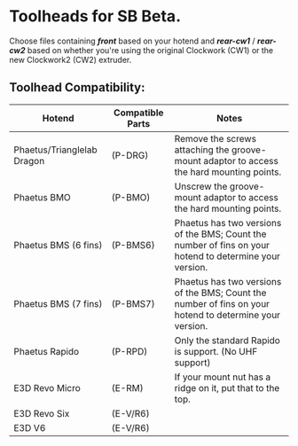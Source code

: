 # Toolheads for SB Beta.

Choose files containing ***front*** based on your hotend and ***rear-cw1*** / ***rear-cw2*** based on whether you're using the original Clockwork (CW1) or the new Clockwork2 (CW2) extruder.

## Toolhead Compatibility:


| Hotend                     | Compatible Parts | Notes                                                                                                   |
| ---------------------------- | ------------------ | --------------------------------------------------------------------------------------------------------- |
| Phaetus/Trianglelab Dragon | (P-DRG)          | Remove the screws attaching the groove-mount adaptor to access the hard mounting points.                |
| Phaetus BMO                | (P-BMO)          | Unscrew the groove-mount adaptor to access the hard mounting points.                                    |
| Phaetus BMS (6 fins)       | (P-BMS6)         | Phaetus has two versions of the BMS; Count the number of fins on your hotend to determine your version. |
| Phaetus BMS (7 fins)       | (P-BMS7)         | Phaetus has two versions of the BMS; Count the number of fins on your hotend to determine your version. |
| Phaetus Rapido             | (P-RPD)          | Only the standard Rapido is support.  (No UHF support)                                                   |
| E3D Revo Micro             | (E-RM)           | If your mount nut has a ridge on it, put that to the top.                                               |
| E3D Revo Six               | (E-V/R6)         |                                                                                                         |
| E3D V6                     | (E-V/R6)         |                                                                                                         |
